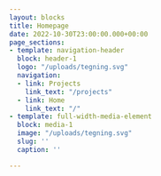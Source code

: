 ```yaml
---
layout: blocks
title: Homepage
date: 2022-10-30T23:00:00.000+00:00
page_sections:
- template: navigation-header
  block: header-1
  logo: "/uploads/tegning.svg"
  navigation:
  - link: Projects
    link_text: "/projects"
  - link: Home
    link_text: "/"
- template: full-width-media-element
  block: media-1
  image: "/uploads/tegning.svg"
  slug: ''
  caption: ''

---
```

